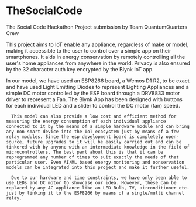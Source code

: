 # TheSocialCode
The Social Code Hackathon Project submission by Team QuantumQuarters Crew

This project aims to IoT enable any appliance, regardless of make or model, making it accessible to the user to control over a simple app on their smartphones. It aids in energy conservation by remotely controlling all the user's home appliances from anywhere in the world. Privacy is also ensured by the 32 character auth key encrypted by the Blynk IoT app. 

  In our model, we have used an ESP8266 board, a Wemos D1 R2, to be exact and have used Light Emitting Diodes to represent Lighting Appliances and a simple DC motor controlled by the ESP board through a DRV8833 motor driver to represent a Fan. The Blynk App has been designed with buttons for each individual LED and a slider to control the DC motor (fan) speed. 

      This model can also provide a low cost and efficient method for measuring the energy consumption of each individual appliance connected to it by the means of a simple hardware module and can bring any non-smart device into the IoT ecosystem just by means of a few relay modules. Since the esp development board is completely open-source, future upgrades to it will be easily carried out and can be tinkered with by anyone with an intermediate knowledge in the field of microcontrollers. The best part about this is that it can be reprogrammed any number of times to suit exactly the needs of that particular user. Even AI/ML based energy monitoring and oonservation models can be integrated into this project and make it further useful. 

      Due to our hardware and time constraints, we have only been able to use LEDs and DC motor to showcase our idea. However, these can be replaced by any AC appliance like an LED Bulb, TV, airconditioner etc. just by linking it to the ESP8266 by means of a single/multi channel relay. 
